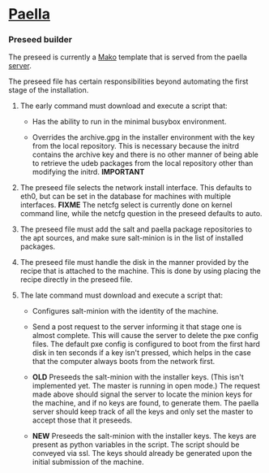 # [Paella](#)

### Preseed builder

The preseed is currently a [Mako](http://www.makotemplates.org/) template 
that is served from the paella [server](#pages/paella-server). 

The preseed file has certain responsibilities beyond automating the first 
stage of the installation.

1. The early command must download and execute a  script that:

	- Has the ability to run in the minimal busybox environment.
	
	- Overrides the archive.gpg in the installer environment with the 
	  key from the local repository. This is necessary because the 
	  initrd contains the archive key and there is no other manner of
	  being able to retrieve the udeb packages from the local repository 
	  other than modifying the initrd. **IMPORTANT**
	  
2. The preseed file selects the network install interface.  This defaults to 
   eth0, but can be set in the database for machines with multiple interfaces.
   **FIXME**  The netcfg select is currently done on kernel command line, while
   the netcfg question in the preseed defaults to auto.

3. The preseed file must add the salt and paella package repositories to
   the apt sources, and make sure salt-minion is in the list of installed packages.

4. The preseed file must handle the disk in the manner provided by the 
   recipe that is attached to the machine.  This is done by using placing the
   recipe directly in the preseed file.
   
5. The late command must download and execute a script that:

	- Configures salt-minion with the identity of the machine.
	
	- Send a post request to the server informing it that stage one is almost
	  complete.  This will cause the server to delete the pxe config 
	  files.  The default pxe config is configured to boot from the first 
	  hard disk in ten seconds if a key isn't pressed, which helps in the 
	  case that the computer always boots from the network first.

	- **OLD** Preseeds the salt-minion with the installer keys. (This isn't implemented
	  yet.  The master is running in open mode.)  The request made above should 
	  signal the server to locate the minion keys for the machine, and if no 
	  keys are found, to generate them.  The paella server should keep track of 
	  all the keys and only set the master to accept those that it preseeds.

	- **NEW** Preseeds the salt-minion with the installer keys.  The keys are present
	  as python variables in the script.  The script should be conveyed via ssl.  The 
	  keys should already be generated upon the initial submission of the machine.

